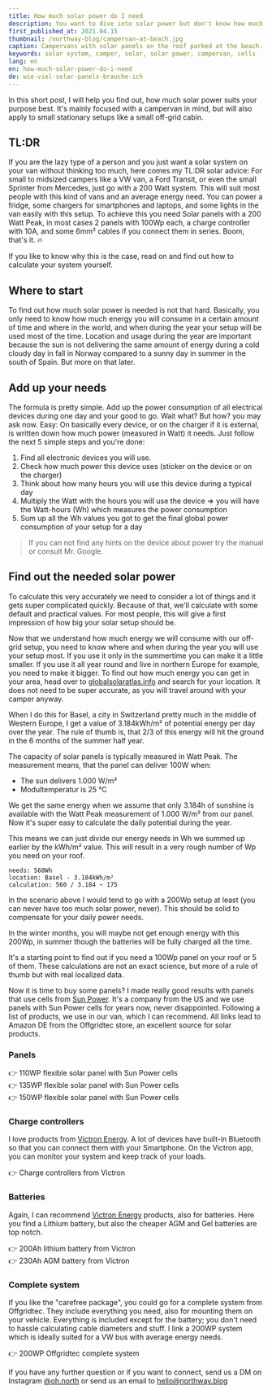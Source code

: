 ```yaml
---
title: How much solar power do I need
description: You want to dive into solar power but don't know how much power you need? I got you covered.
first_published_at: 2021.04.15
thumbnail: /northway-blog/campervan-at-beach.jpg
caption: Campervans with solar panels on the roof parked at the beach.
keywords: solar system, camper, solar, solar power, campervan, cells
lang: en
en: how-much-solar-power-do-i-need
de: wie-viel-solar-panels-brauche-ich
---
```


In this short post, I will help you find out, how much solar power suits your purpose best. It's mainly focused with a campervan in mind, but will also apply to small stationary setups like a small off-grid cabin.

## TL:DR

If you are the lazy type of a person and you just want a solar system on your van without thinking too much, here comes my TL:DR solar advice:
For small to midsized campers like a VW van, a Ford Transit, or even the small Sprinter from Mercedes, just go with a 200 Watt system. This will suit most people with this kind of vans and an average energy need. You can power a fridge, some chargers for smartphones and laptops, and some lights in the van easily with this setup.
To achieve this you need Solar panels with a 200 Watt Peak, in most cases 2 panels with 100Wp each, a charge controller with 10A, and some 6mm² cables if you connect them in series. Boom, that's it. 🔥

If you like to know why this is the case, read on and find out how to calculate your system yourself.

## Where to start

To find out how much solar power is needed is not that hard. Basically, you only need to know how much energy you will consume in a certain amount of time and where in the world, and when during the year your setup will be used most of the time. Location and usage during the year are important because the sun is not delivering the same amount of energy during a cold cloudy day in fall in Norway compared to a sunny day in summer in the south of Spain. But more on that later.

## Add up your needs

The formula is pretty simple. Add up the power consumption of all electrical devices during one day and your good to go. Wait what? But how? you may ask now.
Easy: On basically every device, or on the charger if it is external, is written down how much power (measured in Watt) it needs. Just follow the next 5 simple steps and you're done:

1. Find all electronic devices you will use.
2. Check how much power this device uses (sticker on the device or on the charger)
3. Think about how many hours you will use this device during a typical day
4. Multiply the Watt with the hours you will use the device => you will have the Watt-hours (Wh) which measures the power consumption
5. Sum up all the Wh values you got to get the final global power consumption of your setup for a day

> If you can not find any hints on the device about power try the manual or consult Mr. Google.

## Find out the needed solar power

To calculate this very accurately we need to consider a lot of things and it gets super complicated quickly. Because of that, we'll calculate with some default and practical values. For most people, this will give a first impression of how big your solar setup should be.

Now that we understand how much energy we will consume with our off-grid setup, you need to know where and when during the year you will use your setup most. If you use it only in the summertime you can make it a little smaller. If you use it all year round and live in northern Europe for example, you need to make it bigger. To find out how much energy you can get in your area, head over to [globalsolaratlas.info](https://globalsolaratlas.info/) and search for your location. It does not need to be super accurate, as you will travel around with your camper anyway.

When I do this for Basel, a city in Switzerland pretty much in the middle of Western Europe, I get a value of 3.184kWh/m² of potential energy per day over the year. The rule of thumb is, that 2/3 of this energy will hit the ground in the 6 months of the summer half year.

The capacity of solar panels is typically measured in Watt Peak. The measurement means, that the panel can deliver 100W when:

- The sun delivers 1.000 W/m²
- Modultemperatur is 25 °C

We get the same energy when we assume that only 3.184h of sunshine is available with the Watt Peak measurement of 1.000 W/m² from our panel. Now it's super easy to calculate the daily potential during the year.

This means we can just divide our energy needs in Wh we summed up earlier by the kWh/m² value. This will result in a very rough number of Wp you need on your roof.

```text
needs: 560Wh
location: Basel - 3.184kWh/m²
calculation: 560 / 3.184 ~ 175
```

In the scenario above I would tend to go with a 200Wp setup at least (you can never have too much solar power, never). This should be solid to compensate for your daily power needs.

In the winter months, you will maybe not get enough energy with this 200Wp, in summer though the batteries will be fully charged all the time.

It's a starting point to find out if you need a 100Wp panel on your roof or 5 of them. These calculations are not an exact science, but more of a rule of thumb but with real localized data.

Now it is time to buy some panels? I made really good results with panels that use cells from [Sun Power](https://us.sunpower.com/). It's a company from the US and we use panels with Sun Power cells for years now, never disappointed. Following a list of products, we use in our van, which I can recommend. All links lead to Amazon DE from the Offgridtec store, an excellent source for solar products.

### Panels
<external-link href="https://amzn.to/3mNpQt4" track-goal-id="ZZ5XKUB7">
  👉 110WP flexible solar panel with Sun Power cells
</external-link>

<div class="mt-6">
  <external-link href="https://amzn.to/2WsRfpD" track-goal-id="ZZ5XKUB7">
    👉 135WP flexible solar panel with Sun Power cells
  </external-link>
</div>

<div class="mt-6">
  <external-link href="https://amzn.to/3zshfzG" track-goal-id="ZZ5XKUB7">
    👉 150WP flexible solar panel with Sun Power cells
  </external-link>
</div>

### Charge controllers
I love products from [Victron Energy](https://www.victronenergy.com). A lot of devices have built-in Bluetooth so that you can connect them with your Smartphone. On the Victron app, you can monitor your system and keep track of your loads.

<external-link href="https://amzn.to/3kCozlP" track-goal-id="A8IGRLYH">
  👉 Charge controllers from Victron
</external-link>

### Batteries
Again, I can recommend [Victron Energy](https://www.victronenergy.com) products, also for batteries. Here you find a Lithium battery, but also the cheaper AGM and Gel batteries are top notch.

<external-link href="https://amzn.to/3t1aHWm" track-goal-id="BUD24RT2">
  👉 200Ah lithium battery from Victron
</external-link>

<div class="mt-6">
  <external-link href="https://amzn.to/2WDMucP" track-goal-id="LBE7UC2P">
    👉 230Ah AGM battery from Victron
  </external-link>
</div>

### Complete system
If you like the "carefree package", you could go for a complete system from Offgridtec. They include everything you need, also for mounting them on your vehicle. Everything is included except for the battery; you don't need to hassle calculating cable diameters and stuff.
I link a 200WP system which is ideally suited for a VW bus with average energy needs.

<external-link href="https://amzn.to/3jtwUJy" track-goal-id="LJ825E0W">
  👉 200WP Offgridtec complete system
</external-link>

If you have any further question or if you want to connect, send us a DM on Instagram [@oh.north](https://www.instagram.com/oh.north/) or send us an email to [hello@northway.blog](mailto:hello@northway.blog)
